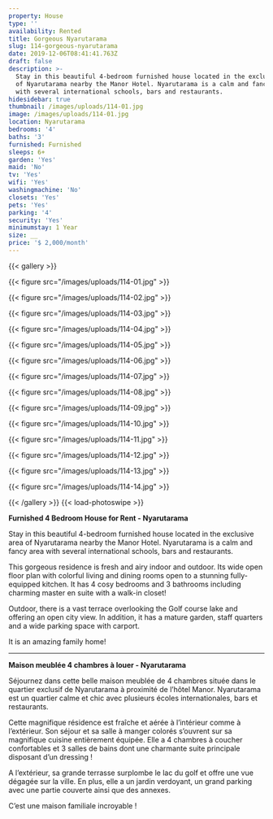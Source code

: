 ```yaml
---
property: House
type: ''
availability: Rented
title: Gorgeous Nyarutarama
slug: 114-gorgeous-nyarutarama
date: 2019-12-06T08:41:41.763Z
draft: false
description: >-
  Stay in this beautiful 4-bedroom furnished house located in the exclusive area
  of Nyarutarama nearby the Manor Hotel. Nyarutarama is a calm and fancy area
  with several international schools, bars and restaurants. 
hidesidebar: true
thumbnail: /images/uploads/114-01.jpg
image: /images/uploads/114-01.jpg
location: Nyarutarama
bedrooms: '4'
baths: '3'
furnished: Furnished
sleeps: 6+
garden: 'Yes'
maid: 'No'
tv: 'Yes'
wifi: 'Yes'
washingmachine: 'No'
closets: 'Yes'
pets: 'Yes'
parking: '4'
security: 'Yes'
minimumstay: 1 Year
size: __
price: '$ 2,000/month'
---
```

{{< gallery >}} 

{{< figure src="/images/uploads/114-01.jpg" >}} 

{{< figure src="/images/uploads/114-02.jpg" >}}

 {{< figure src="/images/uploads/114-03.jpg" >}} 

{{< figure src="/images/uploads/114-04.jpg" >}}

{{< figure src="/images/uploads/114-05.jpg" >}}

 {{< figure src="/images/uploads/114-06.jpg" >}}

 {{< figure src="/images/uploads/114-07.jpg" >}}

 {{< figure src="/images/uploads/114-08.jpg" >}}

{{< figure src="/images/uploads/114-09.jpg" >}} 

{{< figure src="/images/uploads/114-10.jpg" >}}

 {{< figure src="/images/uploads/114-11.jpg" >}} 

{{< figure src="/images/uploads/114-12.jpg" >}}

{{< figure src="/images/uploads/114-13.jpg" >}}

{{< figure src="/images/uploads/114-14.jpg" >}}

 {{< /gallery >}} {{< load-photoswipe >}}

**Furnished 4 Bedroom House for Rent - Nyarutarama**

Stay in this beautiful 4-bedroom furnished house located in the exclusive area of Nyarutarama nearby the Manor Hotel. Nyarutarama is a calm and fancy area with several international schools, bars and restaurants.

This gorgeous residence is fresh and airy indoor and outdoor. Its wide open floor plan with colorful living and dining rooms open to a stunning fully-equipped kitchen. It has 4 cosy bedrooms and 3 bathrooms including charming master en suite with a walk-in closet!

Outdoor, there is a vast terrace overlooking the Golf course lake and offering an open city view. In addition, it has a mature garden, staff quarters and a wide parking space with carport.

It is an amazing family home!

- - -

**Maison meublée 4 chambres à louer - Nyarutarama**

Séjournez dans cette belle maison meublée de 4 chambres située dans le quartier exclusif de Nyarutarama à proximité de l’hôtel Manor. Nyarutarama est un quartier calme et chic avec plusieurs écoles internationales, bars et restaurants.

Cette magnifique résidence est fraîche et aérée à l’intérieur comme à l’extérieur. Son séjour et sa salle à manger colorés s’ouvrent sur sa magnifique cuisine entièrement équipée. Elle a 4 chambres à coucher confortables et 3 salles de bains dont une charmante suite principale disposant d’un dressing !

A l’extérieur, sa grande terrasse surplombe le lac du golf et offre une vue dégagée sur la ville. En plus, elle a un jardin verdoyant, un grand parking avec une partie couverte ainsi que des annexes. 

C’est une maison familiale incroyable !
